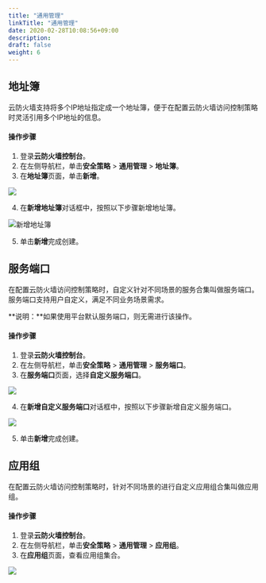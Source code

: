 ```yaml
---
title: "通用管理"
linkTitle: "通用管理"
date: 2020-02-28T10:08:56+09:00
description:
draft: false
weight: 6
---
```


## 地址簿

云防火墙支持将多个IP地址指定成一个地址簿，便于在配置云防火墙访问控制策略时灵活引用多个IP地址的信息。

#### 操作步骤

1. 登录**云防火墙控制台**。
2. 在左侧导航栏，单击**安全策略** > **通用管理** > **地址簿**。
3. 在**地址簿**页面，单击**新增**。

![](../_images/address.png)

4. 在**新增地址簿**对话框中，按照以下步骤新增地址簿。

![新增地址簿](../_images/add_address.png)

5. 单击**新增**完成创建。

## 服务端口

在配置云防火墙访问控制策略时，自定义针对不同场景的服务合集叫做服务端口。服务端口支持用户自定义，满足不同业务场景需求。

**说明：**如果使用平台默认服务端口，则无需进行该操作。

#### 操作步骤

1. 登录**云防火墙控制台**。
2. 在左侧导航栏，单击**安全策略** > **通用管理** > **服务端口**。
3. 在**服务端口**页面，选择**自定义服务端口**。

![](../_images/server.png)

4. 在**新增自定义服务端口**对话框中，按照以下步骤新增自定义服务端口。

![](../_images/default_port.png)

5. 单击**新增**完成创建。

## 应用组

在配置云防火墙访问控制策略时，针对不同场景的进行自定义应用组合集叫做应用组。

#### 操作步骤

1. 登录**云防火墙控制台**。
2. 在左侧导航栏，单击**安全策略** > **通用管理** > **应用组**。
3. 在**应用组**页面，查看应用组集合。

![](../_images/app_group.png)



